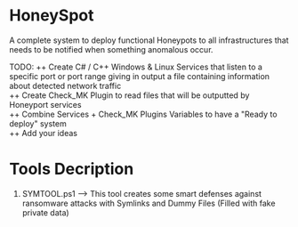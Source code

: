 # HoneySpot
A complete system to deploy functional Honeypots to all infrastructures that needs to be notified when something anomalous occur.

TODO:
++ Create C# / C++ Windows & Linux Services that listen to a specific port or port range giving in output a file containing information about detected network traffic <br>
++ Create Check_MK Plugin to read files that will be outputted by Honeyport services <br>
++ Combine Services + Check_MK Plugins Variables to have a "Ready to deploy" system <br>
++ Add your ideas <br>

# Tools Decription
1) SYMTOOL.ps1 --> This tool creates some smart defenses against ransomware attacks with Symlinks and Dummy Files (Filled with fake private data)
